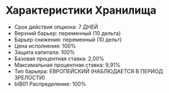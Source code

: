 # Характеристики Хранилища

* Срок действия опциона: 7 ДНЕЙ&#x20;
* Верхний барьер: переменный (10 дельта)
* Барьер снижения: переменный (10 дельт)
* Цена исполнения: 100%
* Защита капитала: 100%
* Базовая процентная ставка: 2,00%&#x20;
* Максимальная процентная ставка: 9,91%
* Тип барьера: ЕВРОПЕЙСКИЙ (НАБЛЮДАЕТСЯ В ПЕРИОД ЗРЕЛОСТИ)
* bIB01 Распределение: 100%

